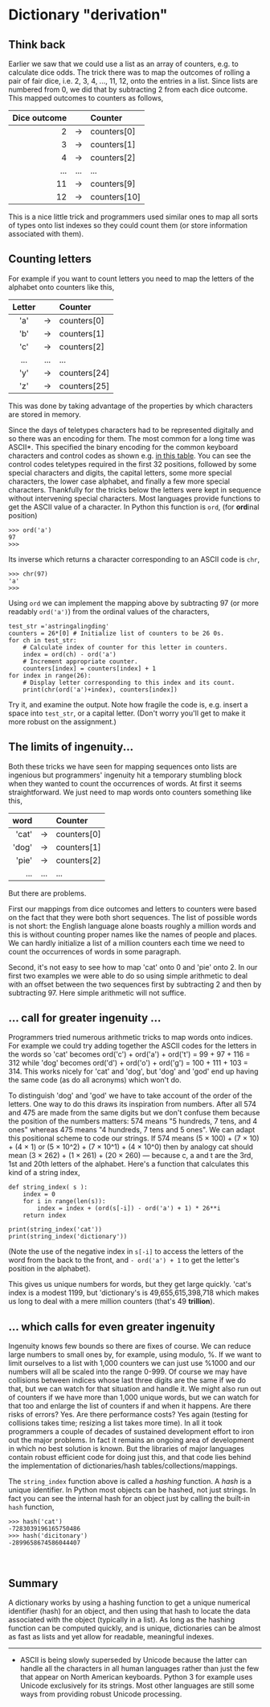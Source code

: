 # Dictionary "derivation"

## Think back

Earlier we saw that we could use a list as an array of counters, e.g. to calculate dice odds. The trick there was to map the outcomes of rolling a pair of fair dice, i.e. 2, 3, 4, ..., 11, 12, onto the entries in a list. Since lists are numbered from 0, we did that by subtracting 2 from each dice outcome. This mapped outcomes to counters as follows,

| Dice outcome |  | Counter |
| ---: | :-: | :---|
| 2 |  → | counters[0] |
| 3 |  → | counters[1] |
| 4 |  → | counters[2] |
| ... | ... | ... |
| 11 |  → | counters[9] |
| 12 |  → | counters[10] |

This is a nice little trick and programmers used similar ones to map all sorts of types onto list indexes so they could count them (or store information associated with them).

## Counting letters

For example if you want to count letters you need to map the letters of the alphabet onto counters like this,

| Letter |  | Counter |
| :---: |:-:|:---|
|  'a' |  → | counters[0] |
|  'b' |  → | counters[1] |
|  'c' |  → | counters[2] |
| ... | ... | ... |
|  'y' |  → | counters[24] |
|  'z' |  → | counters[25] |

This was done by taking advantage of the properties by which characters are stored in memory.

Since the days of teletypes characters had to be represented digitally and so there was an encoding for them. The most common for a long time was ASCII*. This specified the binary encoding for the common keyboard characters and control codes as shown e.g. [in this table](http://www.asciitable.com/). You can see the control codes teletypes required in the first 32 positions, followed by some special characters and digits, the capital letters, some more special characters, the lower case alphabet, and finally a few more special characters. Thankfully for the tricks below the letters were kept in sequence without intervening special characters. Most languages provide functions to get the ASCII value of a character. In Python this function is `ord`, (for **ord**inal position)

```
>>> ord('a')
97
>>>
```

Its inverse which returns a character corresponding to an ASCII code is `chr`,

```
>>> chr(97)
'a'
>>>
```

Using `ord` we can implement the mapping above by subtracting 97 (or more readably `ord('a')`) from the ordinal values of the characters,

```
test_str ='astringalingding'
counters = 26*[0] # Initialize list of counters to be 26 0s.
for ch in test_str:
    # Calculate index of counter for this letter in counters.
    index = ord(ch) - ord('a')
    # Increment appropriate counter.
    counters[index] = counters[index] + 1
for index in range(26):
    # Display letter corresponding to this index and its count.
    print(chr(ord('a')+index), counters[index])
```

Try it, and examine the output. Note how fragile the code is, e.g. insert a space into `test_str`, or a capital letter. (Don't worry you'll get to make it more robust on the assignment.)

## The limits of ingenuity...

Both these tricks we have seen for mapping sequences onto lists are ingenious but programmers' ingenuity hit a temporary stumbling block when they wanted to count the occurrences of words. At first it seems straightforward. We just need to map words onto counters something like this,


| word |  | Counter |
| ---: |:-:|:---|
|  'cat' |  → | counters[0] |
|  'dog' |  → | counters[1] |
|  'pie' |  → | counters[2] |
| ... | ... | ... |

But there are problems.

First our mappings from dice outcomes and letters to counters were based on the fact that they were both short sequences. The list of possible words is not short: the English language alone boasts roughly a million words and this is without counting proper names like the names of people and places. We can hardly initialize a list of a million counters each time we need to count the occurrences of words in some paragraph.

Second, it's not easy to see how to map 'cat' onto 0 and 'pie' onto 2. In our first two examples we were able to do so using simple arithmetic to deal with an offset between the two sequences first by subtracting 2 and then by subtracting 97. Here simple arithmetic will not suffice.

## ... call for greater ingenuity ...

Programmers tried numerous arithmetic tricks to map words onto indices. For example we could try adding together the ASCII codes for the letters in the words so 'cat' becomes ord('c') + ord('a') + ord('t') = 99 + 97 + 116 = 312 while 'dog' becomes ord('d') + ord('o') + ord('g') = 100 + 111 + 103 = 314. This works nicely for 'cat' and 'dog', but 'dog' and 'god' end up having the same code (as do all acronyms) which won't do.

To distinguish 'dog' and 'god' we have to take account of the order of the letters. One way to do this draws its inspiration from numbers. After all 574 and 475 are made from the same digits but we don't confuse them because the position of the numbers matters: 574 means "5 hundreds, 7 tens, and 4 ones" whereas 475 means "4 hundreds, 7 tens and 5 ones". We can adapt this positional scheme to code our strings. If 574 means (5 × 100) + (7 × 10) + (4 × 1) or (5 × 10^2) + (7 × 10^1) + (4 × 10^0) then by analogy cat should mean (3 × 262) + (1 × 261) + (20 × 260) — because c, a and t are the 3rd, 1st and 20th letters of the alphabet. Here's a function that calculates this kind of a string index,

```
def string_index( s ):
    index = 0
    for i in range(len(s)):
        index = index + (ord(s[-i]) - ord('a') + 1) * 26**i
    return index

print(string_index('cat'))
print(string_index('dictionary'))
```

(Note the use of the negative index in `s[-i]` to access the letters of the word from the back to the front, and `- ord('a') + 1` to get the letter's position in the alphabet).

This gives us unique numbers for words, but they get large quickly. 'cat's index is a modest 1199, but 'dictionary's is 49,655,615,398,718 which makes us long to deal with a mere million counters (that's 49 **trillion**).

## ... which calls for even greater ingenuity

Ingenuity knows few bounds so there are fixes of course. We can reduce large numbers to small ones by, for example, using modulo, %. If we want to limit ourselves to a list with 1,000 counters we can just use %1000 and our numbers will all be scaled into the range 0-999. Of course we may have collisions between indices whose last three digits are the same if we do that, but we can watch for that situation and handle it. We might also run out of counters if we have more than 1,000 unique words, but we can watch for that too and enlarge the list of counters if and when it happens. Are there risks of errors? Yes. Are there performance costs? Yes again (testing for collisions takes time; resizing a list takes more time). In all it took programmers a couple of decades of sustained development effort to iron out the major problems. In fact it remains an ongoing area of development in which no best solution is known. But the libraries of major languages contain robust efficient code for doing just this, and that code lies behind the implementation of dictionaries/hash tables/collections/mappings.

The `string_index` function above is called a _hashing_ function. A _hash_ is a unique identifier. In Python most objects can be hashed, not just strings. In fact you can see the internal hash for an object just by calling the built-in `hash` function,

```
>>> hash('cat')
-7283039196165750486
>>> hash('dicitonary')
-2899658674586044407
```

<br>

## Summary

A dictionary works by using a hashing function to get a unique numerical
identifier (hash) for an object, and then using that hash to locate the
data associated with the object (typically in a list). As long as the
hashing function can be computed quickly, and is unique, dictionaries
can be almost as fast as lists and yet allow for readable, meaningful
indexes.

------------------------------------------------------------------------

* ASCII is being slowly superseded by Unicode because the latter can
handle all the characters in all human languages rather than just the
few that appear on North American keyboards. Python 3 for example uses
Unicode exclusively for its strings. Most other languages are still some
ways from providing robust Unicode processing.
